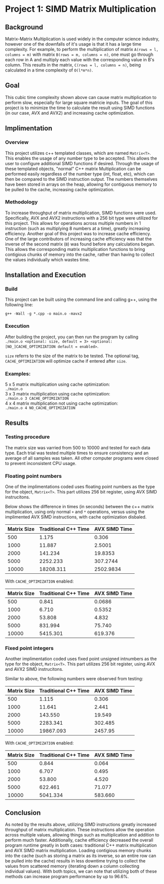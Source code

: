 # Project 1: SIMD Matrix Multiplication

## Background

Matrix-Matrix Multiplication is used widely in the computer science industry, however one of the downfalls of it's usage is that it has a large time complexity.
For example, to perform the multiplication of matrix ```A(rows = l, columns = m)``` with matrix ```B(rows = m, columns = n)```, one must go through each row in A and multiply each value with the corresponding value in B's column. This results in the matrix, ```C(rows = l, columns = n)```, being calculated in a time complexity of ```O(l*m*n)```.

## Goal

This cubic time complexity shown above can cause matrix multiplication to perform slow, especially for large square matricie inputs. The goal of this project is to minimize the time to calculate the result using SIMD functions (in our case, AVX and AVX2) and increasing cache optimization. 

## Implimentation

### Overview

This project utilizes c++ templated classes, which are named ```Matrix<T>```. This enables the usage of any number type to be accepted. This allows the user to configure additional SIMD functions if desired. Through the usage of these templated objects, "normal" C++ matrix Multiplication can be performed easily regardless of the number type (int, float, etc), which can then be compared to the SIMD instruction output. The numbers themselves have been stored in arrays on the heap, allowing for contiguous memory to be pulled to the cache, increasing cache optimization.

### Methodology

To increase throughput of matrix multiplication, SIMD functions were used. Specifically, AVX and AVX2 instructions with a 256 bit type were utilized for this project. This allows for operations across multiple numbers in 1 instruction (such as multiplying 8 numbers at a time), greatly increasing efficiency. Another goal of this project was to increase cache efficiency. One of the large contributors of increasing cache efficiency was that the inverse of the second matrix (```B```) was found before any calculations began. This allows the corresponding matrix multiplication functions to bring contigious chunks of memory into the cache, rather than having to collect the values individually which wastes time.

## Installation and Execution

### Build

This project can be built using the command line and calling g++, using the following line:

```g++ -Wall -g *.cpp -o main.o -mavx2```

### Execution

After building the project, you can then run the program by calling  
```./main.o <optional: size, default = 3> <optional: [NO_]CACHE_OPTIMIZATION default = enabled>```.

```size``` referrs to the size of the matrix to be tested. The optional tag, ```CACHE_OPTIMIZATION``` will optimize cache if entered after ```size```. 

### Examples:

5 x 5 matrix multiplication using cache optimization:  
```./main.o```  
3 x 3 matrix multiplication using cache optimization:  
```./main.o 3 CACHE_OPTIMIZATION```  
4 x 4 matrix multiplication not using cache optimization:  
```./main.o 4 NO_CACHE_OPTIMIZATION```  

## Results

### Testing procedure 

The matrix size was varried from 500 to 10000 and tested for each data type. Each trial was tested multiple times to ensure consistency and an average of all samples was taken. All other computer programs were closed to prevent inconsistent CPU usage.

### Floating point numbers

One of the implimentations coded uses floating point numbers as the type for the object, ```Matrix<T>```. This part utilizes 256 bit register, using AVX SIMD instrucitons.  

Below shows the difference in times (in seconds) between the c++ matrix multiplication, using only normal ```+``` and ```*``` operations, versus using the implimented AVX SIMD instructions, with cache optimization disbaled.

| Matrix Size | Traditional C++ Time | AVX SIMD Time |
|-------------|----------------------|---------------|
| 500         |         1.175        |      0.306    |
| 1000        |        11.887        |      2.5001   |
| 2000        |       141.234        |     19.8353   |
| 5000        |      2252.233        |    307.2744   |
| 10000       |     18208.311        |   2502.9834   |

With ```CACHE_OPTIMIZATION``` enabled:

| Matrix Size | Traditional C++ Time | AVX SIMD Time |
|-------------|----------------------|---------------|
| 500         |         0.841        |     0.0686    |
| 1000        |         6.710        |     0.5352    |
| 2000        |        53.808        |     4.832     |
| 5000        |       831.994        |    75.740     |
| 10000       |      5415.301        |   619.376     |

### Fixed point integers

Another implimentation coded uses fixed point unsigned intnumbers as the type for the object, ```Matrix<T>```. This part utilizes 256 bit register, using AVX and AVX2 SIMD instrucitons.

Similar to above, the following numbers were observed from testing:

| Matrix Size | Traditional C++ Time | AVX SIMD Time |
|-------------|----------------------|---------------|
| 500         |          1.115       |      0.306    |
| 1000        |         11.641       |      2.441    |
| 2000        |        143.550       |     19.549    |
| 5000        |       2283.341       |    302.485    |
| 10000       |      19867.093       |    2457.95    |

With ```CACHE_OPTIMIZATION``` enabled:

| Matrix Size | Traditional C++ Time | AVX SIMD Time |
|-------------|----------------------|---------------|
| 500         |         0.844        |      0.064    |
| 1000        |         6.707        |      0.495    |
| 2000        |        53.800        |      4.520    |
| 5000        |       622.461        |     71.077    |
| 10000       |      5041.334        |    583.660    |

## Conclusion

As noted by the results above, utilizing SIMD instructions greatly increased throughput of matrix multiplication. These instructions allow the operation across multiple values, allowing things such as multiplication and addition to perform much faster. Additionally, cache efficiency decreased the overall program runtime greatly in both cases: traditional C++ matrix multiplication and AVX SIMD matrix multiplication. Loading contigious memory chunks into the cache (such as storing a matrix as its inverse, so an entire row can be pulled into the cache) results in less downtime trying to collect the values from scattered memory (iterating down a column collecting individual values). With both topics, we can note that utilizing both of these methods can increase program performance by up to 96.6%.

